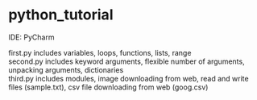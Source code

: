 # python_tutorial

IDE: PyCharm

first.py includes variables, loops, functions, lists, range <br>
second.py includes keyword arguments, flexible number of arguments, unpacking arguments, dictionaries <br>
third.py includes modules, image downloading from web, read and write files (sample.txt), csv file downloading from web (goog.csv)
